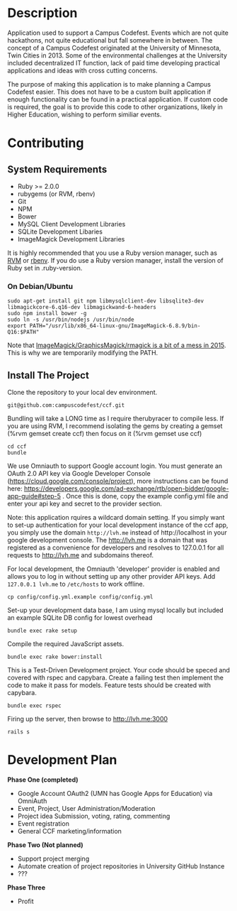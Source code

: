 Description
===============

Application used to support a Campus Codefest. Events which are not quite hackathons, not quite educational but fall
somewhere in between. The concept of a Campus Codefest originated at the University of Minnesota, Twin Cities in 2013.
Some of the environmental challenges at the University included decentralized IT function, lack of paid time developing
practical applications and ideas with cross cutting concerns.

The purpose of making this application is to make planning a Campus Codefest easier. This does not have to be a custom
built application if enough functionality can be found in a practical application. If custom code is required, the goal
is to provide this code to other organizations, likely in Higher Education, wishing to perform similiar events.

Contributing
===============

## System Requirements
- Ruby >= 2.0.0
- rubygems (or RVM, rbenv)
- Git
- NPM
- Bower
- MySQL Client Development Libraries
- SQLite Development Libaries
- ImageMagick Development Libraries

It is highly recommended that you use a Ruby version manager, such as
[RVM](https://rvm.io/) or [rbenv](https://github.com/rbenv/rbenv). If you do
use a Ruby version manager, install the version of Ruby set in .ruby-version.

### On Debian/Ubuntu

```
sudo apt-get install git npm libmysqlclient-dev libsqlite3-dev libmagickcore-6.q16-dev libmagickwand-6-headers
sudo npm install bower -g
sudo ln -s /usr/bin/nodejs /usr/bin/node
export PATH="/usr/lib/x86_64-linux-gnu/ImageMagick-6.8.9/bin-Q16:$PATH"
```

Note that [ImageMagick/GraphicsMagick/rmagick is a bit of a mess in 2015](https://github.com/rmagick/rmagick/issues/201).
This is why we are temporarily modifying the PATH.

## Install The Project

Clone the repository to your local dev environment.
```
git@github.com:campuscodefest/ccf.git
```

Bundling will take a LONG time as I require therubyracer to compile less. If you are using RVM, I recommend isolating
the gems by creating a gemset (%rvm gemset create ccf) then focus on it (%rvm gemset use ccf)
```
cd ccf
bundle
```

We use Omniauth to support Google account login. You must generate an OAuth 2.0 API key via Google Developer Console
(https://cloud.google.com/console/project), more instructions can be found here:
https://developers.google.com/ad-exchange/rtb/open-bidder/google-app-guide#step-5 . Once this is done, copy the example
config.yml file and enter your api key and secret to the provider section.

Note: this application rquires a wildcard domain setting. If you simply want to set-up authentication for your local
development instance of the ccf app, you simply use the domain `http://lvh.me` instead of http://localhost in your
google development console. The http://lvh.me is a domain that was registered as a convenience for developers and
resolves to 127.0.0.1 for all requests to http://lvh.me and subdomains thereof.

For local development, the Omniauth 'developer' provider is enabled and allows you to log in without setting up any
other provider API keys. Add `127.0.0.1 lvh.me` to `/etc/hosts` to work offline.

```
cp config/config.yml.example config/config.yml
```

Set-up your development data base, I am using mysql locally but included an example SQLite DB config for lowest overhead
```
bundle exec rake setup
```

Compile the required JavaScript assets.
```
bundle exec rake bower:install
```

This is a Test-Driven Development project. Your code should be speced and covered with rspec and capybara. Create a
failing test then implement the code to make it pass for models. Feature tests should be created with capybara.
```
bundle exec rspec
```

Firing up the server, then browse to http://lvh.me:3000
```
rails s
```

Development Plan
===============
**Phase One (completed)**
- Google Account OAuth2 (UMN has Google Apps for Education) via OmniAuth
- Event, Project, User Administration/Moderation
- Project idea Submission, voting, rating, commenting
- Event registration
- General CCF marketing/information

**Phase Two (Not planned)**
- Support project merging
- Automate creation of project repositories in University GitHub Instance
- ???

**Phase Three**
- Profit
